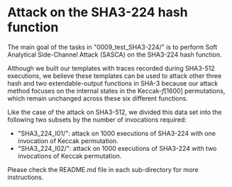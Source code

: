 # Attack on the SHA3-224 hash function

The main goal of the tasks in "0009\_test\_SHA3-224/" is to perform Soft Analytical Side-Channel Attack (SASCA) on the SHA3-224 hash function.

Although we built our templates with traces recorded during SHA3-512 executions, we believe these templates can be used to attack other three hash and two extendable-output functions in SHA-3 because our attack method focuses on the internal states in the Keccak-_f_[1600] permutations, which remain unchanged across these six different functions.

Like the case of the attack on SHA3-512, we divided this data set into the following two subsets by the number of invocations required:

 - "SHA3\_224\_I01/": attack on 1000 executions of SHA3-224 with one invocation of Keccak permutation.
 - "SHA3\_224\_I02/": attack on 1000 executions of SHA3-224 with two invocations of Keccak permutation.

Please check the README.md file in each sub-directory for more instructions.


